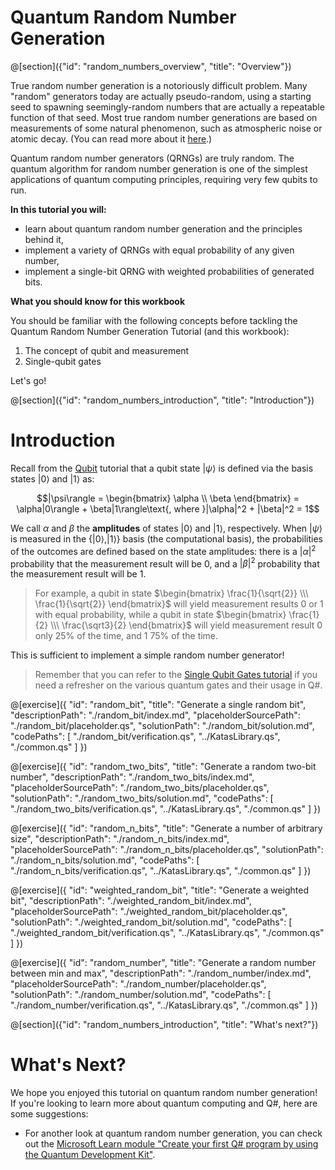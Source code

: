 # Quantum Random Number Generation

@[section]({"id": "random_numbers_overview", "title": "Overview"})

True random number generation is a notoriously difficult problem. Many "random" generators today are actually pseudo-random, using a starting seed to spawning seemingly-random numbers that are actually a repeatable function of that seed. Most true random number generations are based on measurements of some natural phenomenon, such as atmospheric noise or atomic decay. 
(You can read more about it [here]( https://en.wikipedia.org/wiki/Random_number_generation).) 

Quantum random number generators (QRNGs) are truly random. The quantum algorithm for random number generation is one of the simplest applications of quantum computing principles, requiring very few qubits to run.

**In this tutorial you will:**
* learn about quantum random number generation and the principles behind it,
* implement a variety of QRNGs with equal probability of any given number,
* implement a single-bit QRNG with weighted probabilities of generated bits.

**What you should know for this workbook**

You should be familiar with the following concepts before tackling the Quantum Random Number Generation Tutorial (and this workbook):

1. The concept of qubit and measurement
2. Single-qubit gates

Let's go!

@[section]({"id": "random_numbers_introduction", "title": "Introduction"})

# Introduction

Recall from the [Qubit](qubit) tutorial that a qubit state $|\psi\rangle$ is defined via the basis states $|0\rangle$ and $|1\rangle$ as:

$$|\psi\rangle = \begin{bmatrix} \alpha \\ \beta \end{bmatrix} = \alpha|0\rangle + \beta|1\rangle\text{, where }|\alpha|^2 + |\beta|^2 = 1$$

We call $\alpha$ and $\beta$ the **amplitudes** of states $|0\rangle$ and $|1\rangle$, respectively. 
When $|\psi\rangle$ is measured in the $\{|0\rangle, |1\rangle\}$ basis (the computational basis), the probabilities of the outcomes are defined based on the state amplitudes: there is a $|\alpha|^2$ probability that the measurement result will be $0$, and a $|\beta|^2$ probability that the measurement result will be $1$.

> For example, a qubit in state $\begin{bmatrix} \frac{1}{\sqrt{2}} \\\ \frac{1}{\sqrt{2}} \end{bmatrix}$ will yield measurement results $0$ or $1$ with equal probability, while a qubit in state $\begin{bmatrix} \frac{1}{2} \\\ \frac{\sqrt3}{2} \end{bmatrix}$ will yield measurement result $0$ only 25% of the time, and $1$ 75% of the time.

This is sufficient to implement a simple random number generator!

> Remember that you can refer to the [Single Qubit Gates tutorial](single_qubit_gates) if you need a refresher on the various quantum gates and their usage in Q#.

@[exercise]({
    "id": "random_bit",
    "title": "Generate a single random bit",
    "descriptionPath": "./random_bit/index.md",
    "placeholderSourcePath": "./random_bit/placeholder.qs",
    "solutionPath": "./random_bit/solution.md",
    "codePaths": [
        "./random_bit/verification.qs",
        "../KatasLibrary.qs",
        "./common.qs"
    ]
})

@[exercise]({
    "id": "random_two_bits",
    "title": "Generate a random two-bit number",
    "descriptionPath": "./random_two_bits/index.md",
    "placeholderSourcePath": "./random_two_bits/placeholder.qs",
    "solutionPath": "./random_two_bits/solution.md",
    "codePaths": [
        "./random_two_bits/verification.qs",
        "../KatasLibrary.qs",
        "./common.qs"
    ]
})

@[exercise]({
    "id": "random_n_bits",
    "title": "Generate a number of arbitrary size",
    "descriptionPath": "./random_n_bits/index.md",
    "placeholderSourcePath": "./random_n_bits/placeholder.qs",
    "solutionPath": "./random_n_bits/solution.md",
    "codePaths": [
        "./random_n_bits/verification.qs",
        "../KatasLibrary.qs",
        "./common.qs"
    ]
})

@[exercise]({
    "id": "weighted_random_bit",
    "title": "Generate a weighted bit",
    "descriptionPath": "./weighted_random_bit/index.md",
    "placeholderSourcePath": "./weighted_random_bit/placeholder.qs",
    "solutionPath": "./weighted_random_bit/solution.md",
    "codePaths": [
        "./weighted_random_bit/verification.qs",
        "../KatasLibrary.qs",
        "./common.qs"
    ]
})

@[exercise]({
    "id": "random_number",
    "title": "Generate a random number between min and max",
    "descriptionPath": "./random_number/index.md",
    "placeholderSourcePath": "./random_number/placeholder.qs",
    "solutionPath": "./random_number/solution.md",
    "codePaths": [
        "./random_number/verification.qs",
        "../KatasLibrary.qs",
        "./common.qs"
    ]
})

@[section]({"id": "random_numbers_introduction", "title": "What's next?"})

# What's Next?
We hope you enjoyed this tutorial on quantum random number generation! If you're looking to learn more about quantum computing and Q#, here are some suggestions:
* For another look at quantum random number generation, you can check out the [Microsoft Learn module "Create your first Q# program by using the Quantum Development Kit"](https://docs.microsoft.com/learn/modules/qsharp-create-first-quantum-development-kit/1-introduction).
